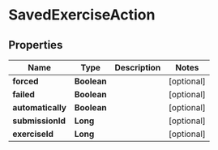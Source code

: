 

# SavedExerciseAction


## Properties

| Name | Type | Description | Notes |
|------------ | ------------- | ------------- | -------------|
|**forced** | **Boolean** |  |  [optional] |
|**failed** | **Boolean** |  |  [optional] |
|**automatically** | **Boolean** |  |  [optional] |
|**submissionId** | **Long** |  |  [optional] |
|**exerciseId** | **Long** |  |  [optional] |



